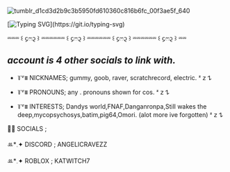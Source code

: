   

![tumblr_d1cd3d2b9c3b5950fd610360c816b6fc_00f3ae5f_640](https://github.com/user-attachments/assets/2b965902-f5bd-4161-8af3-e429ce76236a)

[![Typing SVG](https://readme-typing-svg.demolab.com?font=Story+Script&size=17&pause=1000&color=366D90&multiline=true&width=435&lines=She+was+just+like+the+moon.;Part+of+her+was+always+hidden+away.)](https://git.io/typing-svg)

⏔⏔⏔ ꒰ ᧔ෆ᧓ ꒱ ⏔⏔⏔⏔⏔⏔ ꒰ ᧔ෆ᧓ ꒱ ⏔⏔⏔⏔⏔⏔ ꒰ ᧔ෆ᧓ ꒱ ⏔⏔⏔⏔⏔⏔ ꒰ ᧔ෆ᧓ ꒱ ⏔⏔

*account is 4 other socials to link with.* 
--
- ꒦꒷⩩ NICKNAMES; gummy, goob, raver, scratchrecord, electric. ᶻ 𝗓 𐰁

- ꒦꒷⩩ PRONOUNS; any . pronouns shown for cos. ᶻ 𝗓 𐰁

- ꒦꒷⩩ INTERESTS; Dandys world,FNAF,Danganronpa,Still wakes the deep,mycopsychosys,batim,pig64,Omori. (alot more ive forgotten) ᶻ 𝗓 𐰁

🌙💤 SOCIALS ; 

 ꔛ*𓈒✦ DISCORD ; ANGELICRAVEZZ 

 ꔛ*𓈒✦ ROBLOX ; KATWITCH7
 
